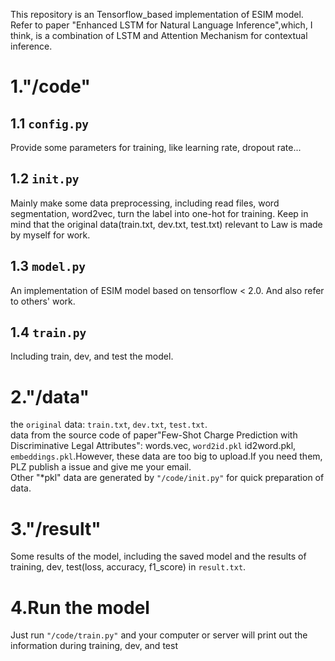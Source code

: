 This repository is an Tensorflow_based implementation of ESIM model. Refer to paper "Enhanced LSTM for Natural Language Inference",which, I think, is a combination of LSTM and Attention Mechanism for contextual inference.

# 1."/code"
## 1.1 `config.py`  
Provide some parameters for training, like learning rate, dropout rate...
## 1.2 `init.py`  
Mainly make some data preprocessing, including read files, word segmentation, word2vec, turn the label into one-hot for training. Keep in mind that the original data(train.txt, dev.txt, test.txt) relevant to Law is made by myself for work. 
## 1.3 `model.py` 
An implementation of ESIM model based on tensorflow < 2.0. And also refer to others' work. 
## 1.4 `train.py`  
Including train, dev, and test the model.

# 2."/data"  
the `original` data: `train.txt`, `dev.txt`, `test.txt`.  
data from the source code of paper"Few-Shot Charge Prediction with Discriminative Legal Attributes": words.vec, `word2id.pkl`
id2word.pkl, `embeddings.pkl`.However, these data are too big to upload.If you need them, PLZ publish a issue and give me your email.  
Other "*pkl" data are generated by `"/code/init.py"` for quick preparation of data.

# 3."/result"  
Some results of the model, including the saved model and the results of training, dev, test(loss, accuracy, f1_score) in `result.txt`.

# 4.Run the model  
Just run `"/code/train.py"` and your computer or server will print out the information during training, dev, and test
